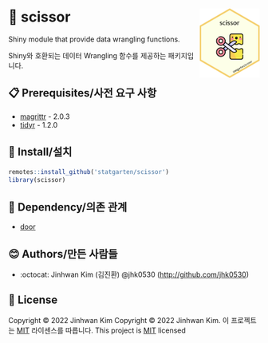 # :yellow_heart: scissor <img src = 'logo.png' width = 120 align = 'right'>

Shiny module that provide data wrangling functions.

Shiny와 호환되는 데이터 Wrangling 함수를 제공하는 패키지입니다.

## :clipboard: Prerequisites/사전 요구 사항

* [magrittr](https://magrittr.tidyverse.org/) - 2.0.3
* [tidyr](https://tidyr.tidyverse.org/) - 1.2.0

## :wrench: Install/설치

```r
remotes::install_github('statgarten/scissor')
library(scissor)
```

## :paperclip: Dependency/의존 관계
* [door](https://github.com/statgarten/door)

## :blush: Authors/만든 사람들
* :octocat: Jinhwan Kim (김진환) @jhk0530 (http://github.com/jhk0530)

## :memo: License
Copyright :copyright: 2022 Jinhwan Kim
Copyright :copyright: 2022 Jinhwan Kim. 이 프로젝트는 [MIT](https://opensource.org/licenses/MIT) 라이센스를 따릅니다.
This project is [MIT](https://opensource.org/licenses/MIT) licensed





